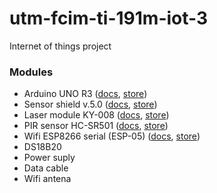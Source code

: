 # utm-fcim-ti-191m-iot-3
Internet of things project


### Modules

* Arduino UNO R3 ([docs](https://www.arduino.cc/en/Guide/ArduinoUno), [store](https://www.arduino.md/hardware/motherboards-2/arduino_uno_r3/))
* Sensor shield v.5.0 ([docs](https://www.sainsmart.com/products/sensor-shield-v5-bluetooth-analog-input), [store](https://www.arduino.md/hardware/sensors-2/sensor-shield-v-5-0/))
* Laser module KY-008 ([docs](http://henrysbench.capnfatz.com/henrys-bench/arduino-output-devices/ky-008-arduino-laser-module-guide-and-tutorial/), [store](https://www.arduino.md/hardware/lcd-and-leds/laser-module-ky-008/))
* PIR sensor HC-SR501 ([docs](https://lastminuteengineers.com/pir-sensor-arduino-tutorial/), [store](https://www.arduino.md/hardware/sensors-2/pir-sensor-hc-sr501/))
* Wifi ESP8266 serial (ESP-05) ([docs](https://startingelectronics.org/pinout/esp8266-esp-05-pinout/), [store](https://www.arduino.md/hardware/communication-2/11-031-wifi-esp8266-serial-esp-05/))
* DS18B20
* Power suply
* Data cable
* Wifi antena

